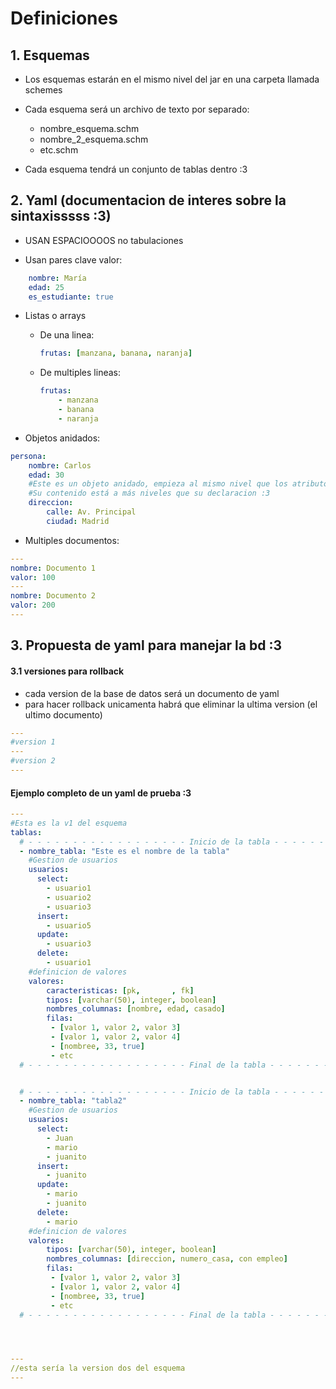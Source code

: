 # Definiciones

## 1. Esquemas
 - Los esquemas estarán en el mismo nivel del jar en una carpeta llamada schemes
 - Cada esquema será un archivo de texto por separado:
    + nombre_esquema.schm
    + nombre_2_esquema.schm
    + etc.schm

 - Cada esquema tendrá un conjunto de tablas dentro :3


 ## 2. Yaml (documentacion de interes sobre la sintaxisssss :3) 

- USAN ESPACIOOOOS no tabulaciones

- Usan pares clave valor:
```yaml
    nombre: María
    edad: 25
    es_estudiante: true
```

- Listas o arrays
    + De una linea:
        ```yaml
        frutas: [manzana, banana, naranja]
        ```

    + De multiples lineas:
        ```yaml
        frutas:
            - manzana
            - banana
            - naranja
        ```

- Objetos anidados:
```yaml
persona:
    nombre: Carlos
    edad: 30
    #Este es un objeto anidado, empieza al mismo nivel que los atributor anteriores 
    #Su contenido está a más niveles que su declaracion :3
    direccion: 
        calle: Av. Principal
        ciudad: Madrid
```

- Multiples documentos:
```yaml
---
nombre: Documento 1
valor: 100
---
nombre: Documento 2
valor: 200
---
```


## 3. Propuesta de yaml para manejar la bd :3
#### 3.1 versiones para rollback
- cada version de la base de datos será un documento de yaml
- para hacer rollback unicamenta habrá que eliminar la ultima version (el ultimo documento)

```yaml
---
#version 1
---
#version 2
---
```
#### Ejemplo completo de un yaml de prueba :3

```yaml
---
#Esta es la v1 del esquema
tablas: 
  # - - - - - - - - - - - - - - - - - - Inicio de la tabla - - - - - - - - - - - - - - - - - -
  - nombre_tabla: "Este es el nombre de la tabla"
    #Gestion de usuarios
    usuarios:
      select: 
        - usuario1
        - usuario2
        - usuario3
      insert:
        - usuario5
      update:
        - usuario3
      delete:
        - usuario1
    #definicion de valores
    valores:
        caracteristicas: [pk,       , fk]
        tipos: [varchar(50), integer, boolean]
        nombres_columnas: [nombre, edad, casado]
        filas: 
         - [valor 1, valor 2, valor 3]
         - [valor 1, valor 2, valor 4]
         - [nombree, 33, true]
         - etc
  # - - - - - - - - - - - - - - - - - - Final de la tabla - - - - - - - - - - - - - - - - - -


  # - - - - - - - - - - - - - - - - - - Inicio de la tabla - - - - - - - - - - - - - - - - - -
  - nombre_tabla: "tabla2"
    #Gestion de usuarios
    usuarios:
      select: 
        - Juan
        - mario
        - juanito
      insert:
        - juanito
      update:
        - mario
        - juanito
      delete:
        - mario
    #definicion de valores
    valores:
        tipos: [varchar(50), integer, boolean]
        nombres_columnas: [direccion, numero_casa, con empleo]
        filas: 
         - [valor 1, valor 2, valor 3]
         - [valor 1, valor 2, valor 4]
         - [nombree, 33, true]
         - etc
  # - - - - - - - - - - - - - - - - - - Final de la tabla - - - - - - - - - - - - - - - - - -




--- 
//esta sería la version dos del esquema
---

```
